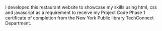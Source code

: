 I developed this restaurant website to showcase my skills using html, css and javascript as a requirement to receive my Project Code Phase 1 certificate of completion from the New York Public library TechConnect Department.  

